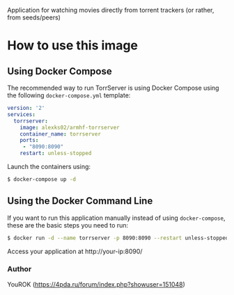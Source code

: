 Application for watching movies directly from torrent trackers (or rather, from seeds/peers)

# How to use this image

## Using Docker Compose

The recommended way to run TorrServer is using Docker Compose using the following `docker-compose.yml` template:

```yaml
version: '2'
services:
  torrserver:
    image: alexks02/armhf-torrserver
    container_name: torrserver
    ports:
     - "8090:8090"
    restart: unless-stopped
```

Launch the containers using:

```bash
$ docker-compose up -d
```

## Using the Docker Command Line

If you want to run this application manually instead of using `docker-compose`, these are the basic steps you need to run:

```bash
$ docker run -d --name torrserver -p 8090:8090 --restart unless-stopped
```

Access your application at http://your-ip:8090/ 

### Author
YouROK (https://4pda.ru/forum/index.php?showuser=151048)

